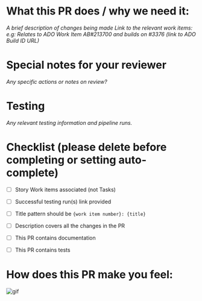 <!--  Thanks for sending a pull request!  Here are some tips for you:
If this PR closes an issue, add '<AB#213700>' somewhere in the PR summary. As a minimum, please *always* link to the relevant work items e.g. AB#213700 (work item number in Azure DevOps). Follow the format below carefully, guidance found here: https://learn.microsoft.com/en-us/azure/devops/boards/github/link-to-from-github?view=azure-devops. Note: The Title pattern should be `{work item number}: {title}` -->

# **What this PR does / why we need it**:
*A brief description of changes being made*
*Link to the relevant work items: e.g: Relates to ADO Work Item AB#213700 and builds on #3376 (link to ADO Build ID URL)*

# **Special notes for your reviewer**
*Any specific actions or notes on review?*

# Testing
*Any relevant testing information and pipeline runs.*

# Checklist (please delete before completing or setting auto-complete)
- [ ] Story Work items associated (not Tasks)
- [ ] Successful testing run(s) link provided
- [ ] Title pattern should be `{work item number}: {title}`
- [ ] Description covers all the changes in the PR
- [ ] This PR contains documentation
- [ ] This PR contains tests


# **How does this PR make you feel**:
![gif]([https://giphy.com/)